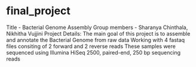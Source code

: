 # final_project

Title - Bacterial Genome Assembly
Group members - Sharanya Chinthala, Nikhitha Vujjini
Project Details: 
The main goal of this project is to assemble and annotate the Bacterial Genome from raw data
Working with 4 fastaq files consiting of 2 forward and 2 reverse reads
These samples were sequenced using Illumina HiSeq 2500, paired-end, 250 bp sequencing reads 

